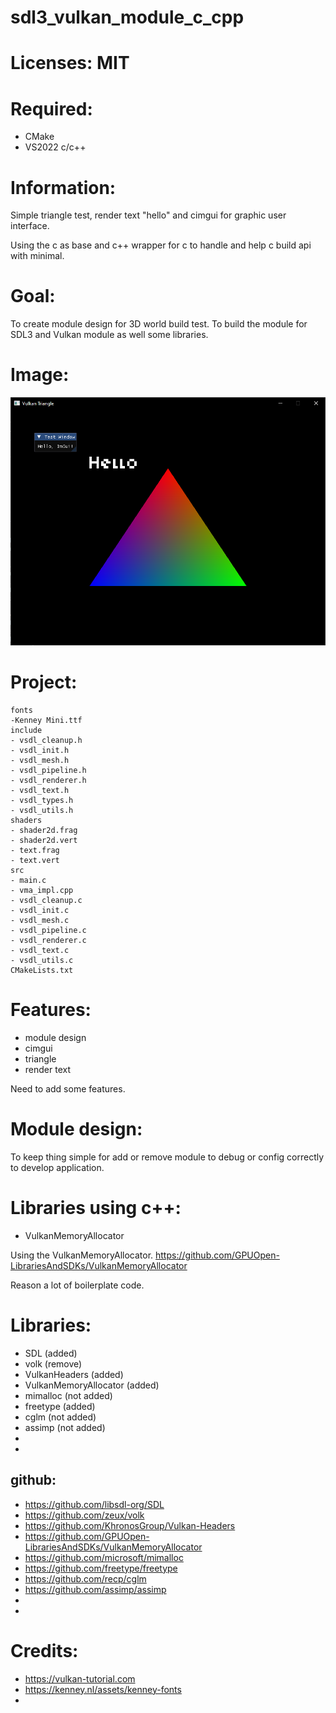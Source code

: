 # sdl3_vulkan_module_c_cpp

# Licenses: MIT

# Required:
 * CMake
 * VS2022 c/c++

# Information:
  
  Simple triangle test, render text "hello" and cimgui for graphic user interface.

  Using the c as base and c++ wrapper for c to handle and help c build api with minimal.

# Goal:
  To create module design for 3D world build test. To build the module for SDL3 and Vulkan module as well some libraries.

# Image:
![Screenshot Test](screenshots/sdl3_v_m_image02.png)

# Project:
```
fonts
-Kenney Mini.ttf
include
- vsdl_cleanup.h
- vsdl_init.h
- vsdl_mesh.h
- vsdl_pipeline.h
- vsdl_renderer.h
- vsdl_text.h
- vsdl_types.h
- vsdl_utils.h
shaders
- shader2d.frag
- shader2d.vert
- text.frag
- text.vert
src
- main.c
- vma_impl.cpp
- vsdl_cleanup.c
- vsdl_init.c
- vsdl_mesh.c
- vsdl_pipeline.c
- vsdl_renderer.c
- vsdl_text.c
- vsdl_utils.c
CMakeLists.txt
```

# Features:
 * module design
 * cimgui
 * triangle
 * render text

  Need to add some features.

# Module design:
 To keep thing simple for add or remove module to debug or config correctly to develop application. 


# Libraries using c++:
 * VulkanMemoryAllocator

  Using the VulkanMemoryAllocator. https://github.com/GPUOpen-LibrariesAndSDKs/VulkanMemoryAllocator

  Reason a lot of boilerplate code.


# Libraries:
 * SDL (added)
 * volk (remove)
 * VulkanHeaders (added)
 * VulkanMemoryAllocator (added)
 * mimalloc (not added)
 * freetype (added)
 * cglm (not added)
 * assimp (not added)
 * 
 * 

## github:
 * https://github.com/libsdl-org/SDL
 * https://github.com/zeux/volk
 * https://github.com/KhronosGroup/Vulkan-Headers
 * https://github.com/GPUOpen-LibrariesAndSDKs/VulkanMemoryAllocator
 * https://github.com/microsoft/mimalloc
 * https://github.com/freetype/freetype
 * https://github.com/recp/cglm
 * https://github.com/assimp/assimp
 * 
 * 

# Credits:
 * https://vulkan-tutorial.com
 * https://kenney.nl/assets/kenney-fonts 
 * 